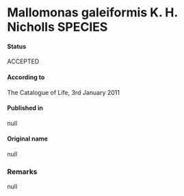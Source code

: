 Mallomonas galeiformis K. H. Nicholls SPECIES
=======

#### Status
ACCEPTED

#### According to
The Catalogue of Life, 3rd January 2011

#### Published in
null

#### Original name
null

### Remarks
null